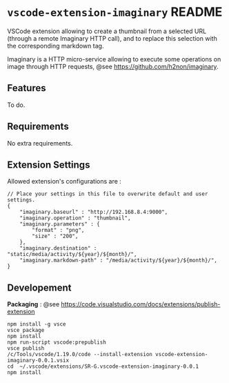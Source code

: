# `vscode-extension-imaginary` README

 VSCode extension allowing to create a thumbnail from a selected URL (through a remote Imaginary HTTP call), and to replace this selection with the corresponding markdown tag.

 Imaginary is a HTTP micro-service allowing to execute some operations on image through HTTP requests, @see https://github.com/h2non/imaginary.

## Features

To do.

## Requirements

No extra requirements.

## Extension Settings

Allowed extension's configurations are :

```
// Place your settings in this file to overwrite default and user settings.
{
    "imaginary.baseurl" : "http://192.168.8.4:9000",
    "imaginary.operation" : "thumbnail",
    "imaginary.parameters" : {
        "format" : "png",
        "size" : "200",
    },
    "imaginary.destination" : "static/media/activity/${year}/${month}/",  
    "imaginary.markdown-path" : "/media/activity/${year}/${month}/",  
}
```

## Developement

**Packaging** : @see https://code.visualstudio.com/docs/extensions/publish-extension

```
npm install -g vsce
vsce package
npm install
npm run-script vscode:prepublish
vsce publish
/c/Tools/vscode/1.19.0/code --install-extension vscode-extension-imaginary-0.0.1.vsix
cd  ~/.vscode/extensions/SR-G.vscode-extension-imaginary-0.0.1
npm install
```